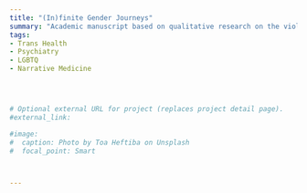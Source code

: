 ```yaml
---
title: "(In)finite Gender Journeys"
summary: "Academic manuscript based on qualitative research on the violence incurred by societal narratives of gender “transition” as a finite, terminal process [book manuscript submitted]"
tags:
- Trans Health
- Psychiatry
- LGBTQ
- Narrative Medicine




# Optional external URL for project (replaces project detail page).
#external_link: 

#image:
#  caption: Photo by Toa Heftiba on Unsplash
#  focal_point: Smart



---
```

